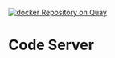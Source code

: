 [![docker Repository on Quay](https://quay.io/repository/bakito/code-server/status "logger docker Repository on Quay")](https://quay.io/repository/bakito/code-server)

# Code Server
